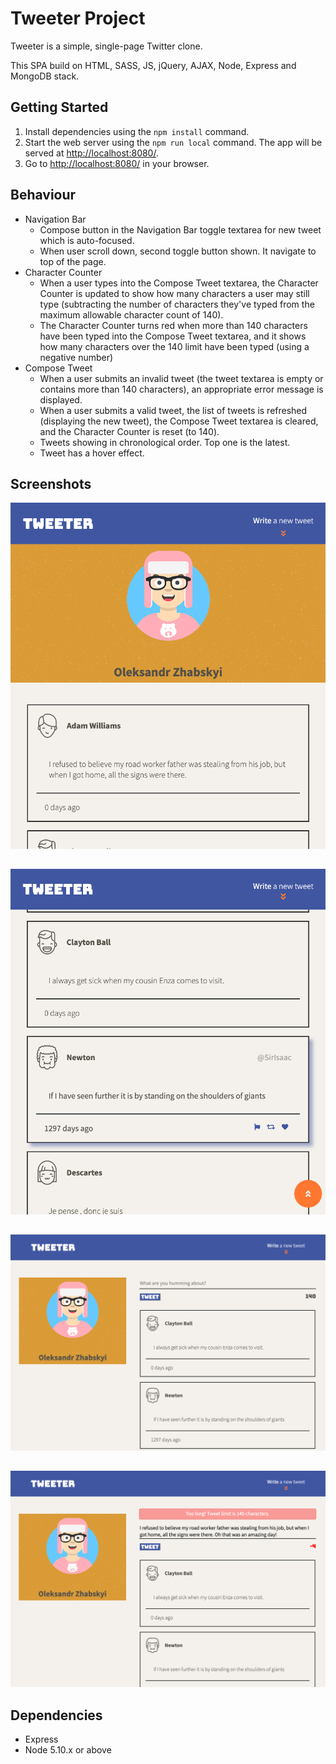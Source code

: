 # Tweeter Project

Tweeter is a simple, single-page Twitter clone.

This SPA build on HTML, SASS, JS, jQuery, AJAX, Node, Express and MongoDB stack.

## Getting Started

1. Install dependencies using the `npm install` command.
2. Start the web server using the `npm run local` command. The app will be served at <http://localhost:8080/>.
3. Go to <http://localhost:8080/> in your browser.

## Behaviour
 * Navigation Bar
   - Compose button in the Navigation Bar toggle textarea for new tweet which is auto-focused.
   - When user scroll down, second toggle button shown. It navigate to top of the page.
 * Character Counter
   - When a user types into the Compose Tweet textarea, the Character Counter is updated to show how many characters a user may still type (subtracting the number of characters they've typed from the maximum allowable character count of 140).
   - The Character Counter turns red when more than 140 characters have been typed into the Compose Tweet textarea, and it shows how many characters over the 140 limit have been typed (using a negative number)
 * Compose Tweet
   - When a user submits an invalid tweet (the tweet textarea is empty or contains more than 140 characters), an appropriate error message is displayed.
   - When a user submits a valid tweet, the list of tweets is refreshed (displaying the new tweet), the Compose Tweet textarea is cleared, and the Character Counter is reset (to 140).
   - Tweets showing in chronological order. Top one is the latest.
   - Tweet has a hover effect.

## Screenshots

!["Screenshot of Main page"](https://github.com/Zhabskyi/tweeter/blob/master/docs/1.png?raw=true)

##

!["Screenshot of Tweets layout"](https://github.com/Zhabskyi/tweeter/blob/master/docs/2.png?raw=true)

##

!["Screenshot of Desktop layout"](https://github.com/Zhabskyi/tweeter/blob/master/docs/3.png?raw=true)

##

!["Screenshot of Desktop layout with error message"](https://github.com/Zhabskyi/tweeter/blob/master/docs/4.png?raw=true)

## Dependencies

- Express
- Node 5.10.x or above
